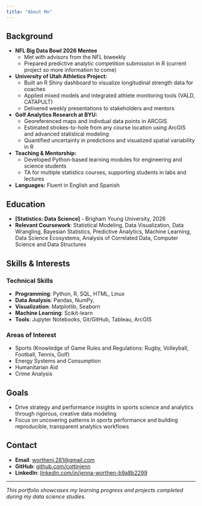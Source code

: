 ```yaml
---
title: "About Me"
---
```


## Background

- **NFL Big Data Bowl 2026 Mentee**
    - Met with advisors from the NFL biweekly
    - Prepared predictive analytic competition submission in R (current project so more information to come)
- **University of Utah Athletics Project:**
    - Built an R Shiny dashboard to visualize longitudinal strength data for coaches
    - Applied mixed models and integrated athlete monitoring tools (VALD, CATAPULT)
    - Delivered weekly presentations to stakeholders and mentors
- **Golf Analytics Research at BYU:**
    - Georeferenced maps and indivdual data points in ARCGIS
    - Estimated strokes-to-hole from any course location using ArcGIS and advanced statistical modeling
    - Quantified uncertainty in predictions and visualized spatial variability in R
- **Teaching & Mentorship:**
    - Developed Python-based learning modules for engineering and science students
    - TA for multiple statistics courses, supporting students in labs and lectures
- **Languages:** Fluent in English and Spanish

## Education

- **[Statistics: Data Science]** - Brigham Young University, 2026
- **Relevant Coursework**: Statistical Modeling, Data Visualization, Data Wrangling, Bayesian Statistics, Predictive Analytics, Machine Learning, Data Science Ecosystems, Analysis of Correlated Data, Computer Science and Data Structures 

## Skills & Interests

### Technical Skills
- **Programming**: Python, R, SQL, HTML, Linux
- **Data Analysis**: Pandas, NumPy, 
- **Visualization**: Matplotlib, Seaborn
- **Machine Learning**: Scikit-learn
- **Tools**: Jupyter Notebooks, Git/GitHub, Tableau, ArcGIS

### Areas of Interest
- Sports (Knowledge of Game Rules and Regulations: Rugby, Volleyball, Football, Tennis, Golf)
- Energy Systems and Consumption
- Humanitarian Aid
- Crime Analysis

## Goals

- Drive strategy and performance insights in sports science and analytics through rigorous, creative data modeling
- Focus on uncovering patterns in sports performance and building reproducible, transparent analytics workflows

## Contact

- **Email**: worthenj.281@gmail.com
- **GitHub**: [github.com/cottinjenn](https://github.com/cottonjenn)
- **LinkedIn**: [linkedin.com/in/jenna-worthen-b9a8b2299](https://www.linkedin.com/in/jenna-worthen-b9a8b2299/)

---

*This portfolio showcases my learning progress and projects completed during my data science studies.*
